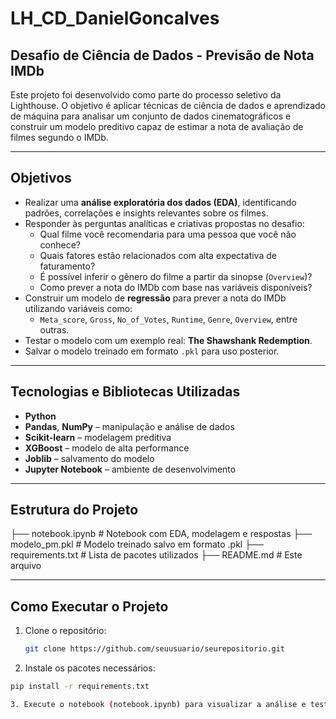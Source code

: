 # LH_CD_DanielGoncalves

## Desafio de Ciência de Dados - Previsão de Nota IMDb

Este projeto foi desenvolvido como parte do processo seletivo da Lighthouse. O objetivo é aplicar técnicas de ciência de dados e aprendizado de máquina para analisar um conjunto de dados cinematográficos e construir um modelo preditivo capaz de estimar a nota de avaliação de filmes segundo o IMDb.

---

## Objetivos

- Realizar uma **análise exploratória dos dados (EDA)**, identificando padrões, correlações e insights relevantes sobre os filmes.
- Responder às perguntas analíticas e criativas propostas no desafio:
  - Qual filme você recomendaria para uma pessoa que você não conhece?
  - Quais fatores estão relacionados com alta expectativa de faturamento?
  - É possível inferir o gênero do filme a partir da sinopse (`Overview`)?
  - Como prever a nota do IMDb com base nas variáveis disponíveis?
- Construir um modelo de **regressão** para prever a nota do IMDb utilizando variáveis como:
  - `Meta_score`, `Gross`, `No_of_Votes`, `Runtime`, `Genre`, `Overview`, entre outras.
- Testar o modelo com um exemplo real: **The Shawshank Redemption**.
- Salvar o modelo treinado em formato `.pkl` para uso posterior.

---

## Tecnologias e Bibliotecas Utilizadas

- **Python**
- **Pandas**, **NumPy** – manipulação e análise de dados
- **Scikit-learn** – modelagem preditiva
- **XGBoost** – modelo de alta performance
- **Joblib** – salvamento do modelo
- **Jupyter Notebook** – ambiente de desenvolvimento

---

## Estrutura do Projeto

├── notebook.ipynb # Notebook com EDA, modelagem e respostas ├── modelo_pm.pkl # Modelo treinado salvo em formato .pkl ├── requirements.txt # Lista de pacotes utilizados ├── README.md # Este arquivo


---

## Como Executar o Projeto

1. Clone o repositório:
   ```bash
   git clone https://github.com/seuusuario/seurepositorio.git

2. Instale os pacotes necessários:

```bash
pip install -r requirements.txt

3. Execute o notebook (notebook.ipynb) para visualizar a análise e testar o modelo.



